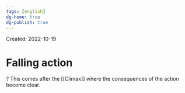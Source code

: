 ```yaml
---
tags: [english] 
dg-home: true
dg-publish: true
---
```

Created: 2022-10-19

# Falling action
?
This comes after the [[Climax]] where the consequences of the action become clear.
<!--SR:!2023-05-29,135,250-->